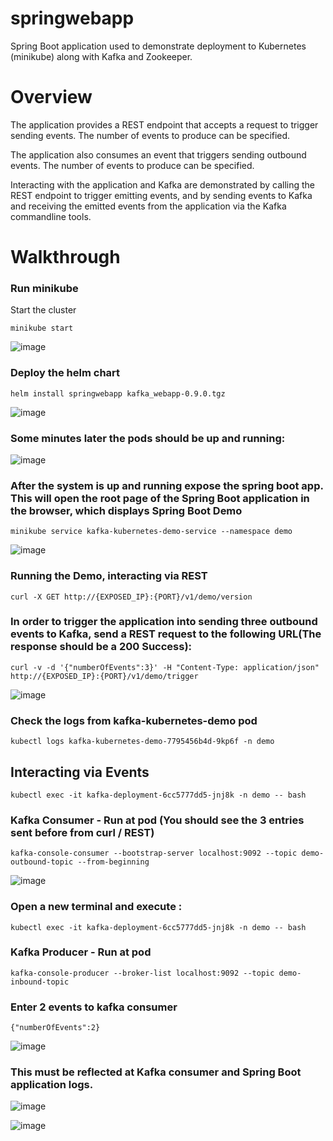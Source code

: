 # springwebapp
Spring Boot application used to demonstrate deployment to Kubernetes (minikube) along with Kafka and Zookeeper. 
# Overview
The application provides a REST endpoint that accepts a request to trigger sending events. The number of events to produce can be specified.

The application also consumes an event that triggers sending outbound events. The number of events to produce can be specified.

Interacting with the application and Kafka are demonstrated by calling the REST endpoint to trigger emitting events, and by sending events to Kafka and receiving the emitted events from the application via the Kafka commandline tools.

# Walkthrough

### Run minikube

Start the cluster
```
minikube start
```
![image](https://github.com/user-attachments/assets/7c60c509-5afb-44f6-a2f9-f03c08677588)



### Deploy the helm chart

```
helm install springwebapp kafka_webapp-0.9.0.tgz
```
![image](https://github.com/user-attachments/assets/1ed5d49e-064e-4d9c-90c4-fab350bb8343)




### Some minutes later the pods should be up and running:
![image](https://github.com/user-attachments/assets/253624e5-ab4b-4e1a-9175-0d9103879433)




### After the system is up and running expose the spring boot app. This will open the root page of the Spring Boot application in the browser, which displays Spring Boot Demo

```
minikube service kafka-kubernetes-demo-service --namespace demo
```
![image](https://github.com/user-attachments/assets/545cf61b-ba39-43f6-bdd6-997080bf6ede)




### Running the Demo, interacting via REST

```
curl -X GET http://{EXPOSED_IP}:{PORT}/v1/demo/version
```

### In order to trigger the application into sending three outbound events to Kafka, send a REST request to the following URL(The response should be a 200 Success):

```
curl -v -d '{"numberOfEvents":3}' -H "Content-Type: application/json" http://{EXPOSED_IP}:{PORT}/v1/demo/trigger
```
![image](https://github.com/user-attachments/assets/f6a3a0ed-700a-4a28-86a4-5ecf715539cc)




### Check the logs from kafka-kubernetes-demo pod

```
kubectl logs kafka-kubernetes-demo-7795456b4d-9kp6f -n demo
```

## Interacting via Events

```
kubectl exec -it kafka-deployment-6cc5777dd5-jnj8k -n demo -- bash
```

### Kafka Consumer - Run at pod (You should see the 3 entries sent before from curl / REST)

```
kafka-console-consumer --bootstrap-server localhost:9092 --topic demo-outbound-topic --from-beginning
```
![image](https://github.com/user-attachments/assets/dab10b10-6cf3-45f3-9ed3-a8543d74d24d)




### Open a new terminal and execute : 

```
kubectl exec -it kafka-deployment-6cc5777dd5-jnj8k -n demo -- bash
```

### Kafka Producer - Run at pod

```
kafka-console-producer --broker-list localhost:9092 --topic demo-inbound-topic
```

### Enter 2 events to kafka consumer

```
{"numberOfEvents":2}
```
![image](https://github.com/user-attachments/assets/7a770728-3bcf-4784-8634-76b1d0033979)




### This must be reflected at Kafka consumer and Spring Boot application logs.
![image](https://github.com/user-attachments/assets/4957ac5f-d2d9-47e4-b560-ee37737b5944)

![image](https://github.com/user-attachments/assets/6ec23337-3a65-4704-bc59-50971530f234)



